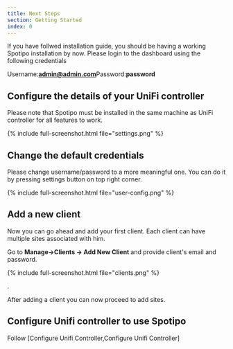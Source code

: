 ```yaml
---
title: Next Steps
section: Getting Started
index: 0
---
```


If you have follwed installation guide, you should be having a working Spotipo installation by now. Please login to the dashboard using the following credentials

Username:<strong>admin@admin.com</strong>Password:<strong>password</strong>

## Configure the details of your UniFi controller

Please note that Spotipo must be installed in the same machine as UniFi controller for all features to work.

{% include full-screenshot.html file="settings.png" %}


## Change the default credentials

Please change username/password to a more meaningful one. You can do it by pressing settings button on top right corner.

{% include full-screenshot.html file="user-config.png" %}


## Add a new client

Now you can go ahead and add your first client. Each client can have multiple sites associated with him.  

Go to <strong>Manage->Clients -> Add New Client </strong> and provide client's email and password.

{% include full-screenshot.html file="clients.png" %}

.

After adding a client you can now proceed to add sites.

## Configure Unifi controller to use Spotipo

Follow [Configure Unifi Controller,Configure Unifi Controller]